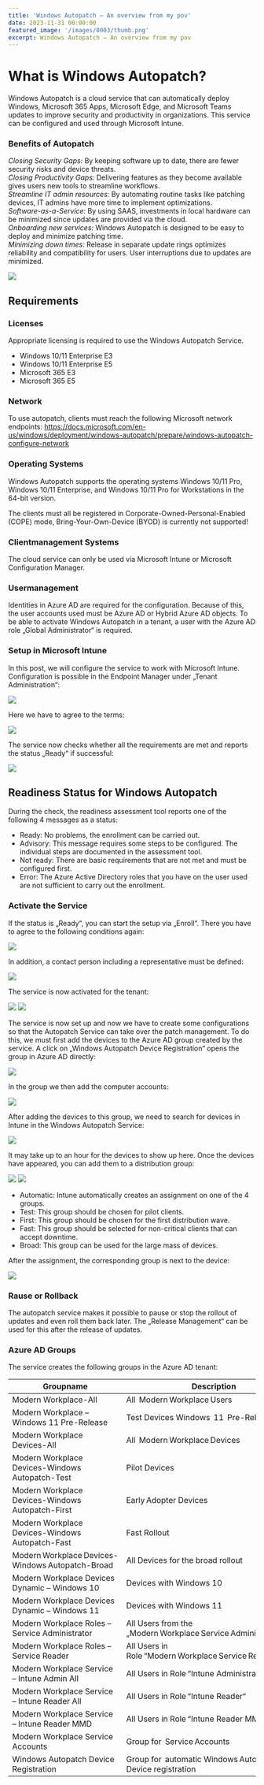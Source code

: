 ```yaml
---
title: 'Windows Autopatch – An overview from my pov'
date: 2023-11-31 00:00:00
featured_image: '/images/0003/thumb.png'
excerpt: Windows Autopatch – An overview from my pov
---
```


# What is Windows Autopatch?

Windows Autopatch is a cloud service that can automatically deploy Windows, Microsoft 365 Apps, Microsoft Edge, and Microsoft Teams updates to improve security and productivity in organizations. This service can be configured and used through Microsoft Intune.

### Benefits of Autopatch
_Closing Security Gaps:_ By keeping software up to date, there are fewer security risks and device threats.<br>
_Closing Productivity Gaps:_ Delivering features as they become available gives users new tools to streamline workflows.<br>
_Streamline IT admin resources:_ By automating routine tasks like patching devices, IT admins have more time to implement optimizations.<br>
_Software-as-a-Service:_ By using SAAS, investments in local hardware can be minimized since updates are provided via the cloud.<br>
_Onboarding new services:_ Windows Autopatch is designed to be easy to deploy and minimize patching time.<br>
_Minimizing down times:_ Release in separate update rings optimizes reliability and compatibility for users. User interruptions due to updates are minimized.

![](/images/0003/1.png)

## Requirements

### Licenses
Appropriate licensing is required to use the Windows Autopatch Service.

- Windows 10/11 Enterprise E3
- Windows 10/11 Enterprise E5
- Microsoft 365 E3
- Microsoft 365 E5

### Network
To use autopatch, clients must reach the following Microsoft network endpoints: https://docs.microsoft.com/en-us/windows/deployment/windows-autopatch/prepare/windows-autopatch-configure-network

### Operating Systems
Windows Autopatch supports the operating systems Windows 10/11 Pro, Windows 10/11 Enterprise, and Windows 10/11 Pro for Workstations in the 64-bit version.

The clients must all be registered in Corporate-Owned-Personal-Enabled (COPE) mode, Bring-Your-Own-Device (BYOD) is currently not supported!

### Clientmanagement Systems
The cloud service can only be used via Microsoft Intune or Microsoft Configuration Manager.

### Usermanagement
Identities in Azure AD are required for the configuration. Because of this, the user accounts used must be Azure AD or Hybrid Azure AD objects. To be able to activate Windows Autopatch in a tenant, a user with the Azure AD role „Global Administrator“ is required.

### Setup in Microsoft Intune
In this post, we will configure the service to work with Microsoft Intune. Configuration is possible in the Endpoint Manager under „Tenant Administration“:

![](/images/0003/2.png)

Here we have to agree to the terms:

![](/images/0003/3.png)

The service now checks whether all the requirements are met and reports the status „Ready“ if successful:

![](/images/0003/4.png)

## Readiness Status for Windows Autopatch
During the check, the readiness assessment tool reports one of the following 4 messages as a status:

- Ready: No problems, the enrollment can be carried out.
- Advisory: This message requires some steps to be configured. The individual steps are documented in the assessment tool.
- Not ready: There are basic requirements that are not met and must be configured first.
- Error: The Azure Active Directory roles that you have on the user used are not sufficient to carry out the enrollment.

### Activate the Service
If the status is „Ready“, you can start the setup via „Enroll“. There you have to agree to the following conditions again:

![](/images/0003/5.png)

In addition, a contact person including a representative must be defined:

![](/images/0003/6.png)

The service is now activated for the tenant:

![](/images/0003/7.png)
![](/images/0003/8.png)

The service is now set up and now we have to create some configurations so that the Autopatch Service can take over the patch management. To do this, we must first add the devices to the Azure AD group created by the service. A click on „Windows Autopatch Device Registration“ opens the group in Azure AD directly:

![](/images/0003/9.png)

In the group we then add the computer accounts:

![](/images/0003/10.png)

After adding the devices to this group, we need to search for devices in Intune in the Windows Autopatch Service:

![](/images/0003/11.png)

It may take up to an hour for the devices to show up here. Once the devices have appeared, you can add them to a distribution group:

![](/images/0003/12.png)
![](/images/0003/13.png)

- Automatic: Intune automatically creates an assignment on one of the 4 groups.
- Test: This group should be chosen for pilot clients.
- First: This group should be chosen for the first distribution wave.
- Fast: This group should be selected for non-critical clients that can accept downtime.
- Broad: This group can be used for the large mass of devices.

After the assignment, the corresponding group is next to the device:

![](/images/0003/14.png)

### Rause or Rollback
The autopatch service makes it possible to pause or stop the rollout of updates and even roll them back later. The „Release Management“ can be used for this after the release of updates.

### Azure AD Groups
The service creates the following groups in the Azure AD tenant:

|Groupname|Description|
|---|---|
|Modern Workplace-All|All  Modern Workplace Users|
|Modern Workplace – Windows 11 Pre-Release|Test Devices	Windows  11  Pre-Releases|
|Modern Workplace Devices-All|All  Modern Workplace Devices|
|Modern Workplace Devices-Windows Autopatch-Test|Pilot Devices|
|Modern Workplace Devices-Windows Autopatch-First|Early Adopter Devices|
|Modern Workplace Devices-Windows Autopatch-Fast|Fast Rollout|
|Modern Workplace Devices-Windows Autopatch-Broad|All Devices for the broad rollout|
|Modern Workplace Devices Dynamic – Windows 10|Devices with Windows 10|
|Modern Workplace Devices Dynamic – Windows 11|Devices with Windows 11|
|Modern Workplace Roles – Service Administrator|All Users from the „Modern Workplace Service Administrator" Role|
|Modern Workplace Roles – Service Reader|All Users in Role “Modern Workplace Service Reader Role“|
|Modern Workplace Service – Intune Admin All|All Users in Role “Intune Administrator“|
|Modern Workplace Service – Intune Reader All|All Users in Role “Intune Reader“|
|Modern Workplace Service – Intune Reader MMD|All Users in Role “Intune Reader MMD“|
|Modern Workplace Service Accounts|Group for  Service Accounts|
Windows Autopatch Device Registration|Group for  automatic Windows Autopatch Device registration|